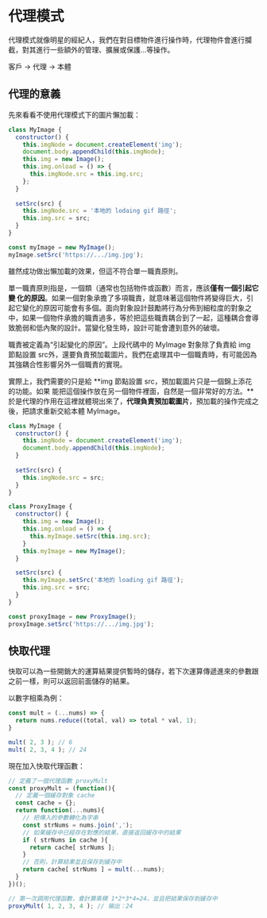 # 代理模式
代理模式就像明星的經紀人，我們在對目標物件進行操作時，代理物件會進行攔截，對其進行一些額外的管理、擴展或保護...等操作。

客戶 -> 代理 -> 本體

## 代理的意義
先來看看不使用代理模式下的圖片懶加載：
```js
class MyImage {
  constructor() {
    this.imgNode = document.createElement('img');
    document.body.appendChild(this.imgNode);
    this.img = new Image();
    this.img.onload = () => {
      this.imgNode.src = this.img.src;
    };
  }
  
  setSrc(src) {
    this.imgNode.src = '本地的 lodaing gif 路徑'; 
    this.img.src = src; 
  }
}

const myImage = new MyImage();
myImage.setSrc('https://.../img.jpg');
```
雖然成功做出懶加載的效果，但這不符合單一職責原則。

單一職責原則指是，一個類（通常也包括物件或函數）而言，應該**僅有一個引起它變
化的原因**。如果一個對象承擔了多項職責，就意味著這個物件將變得巨大，引起它變化的原因可能會有多個。面向對象設計鼓勵將行為分佈到細粒度的對象之中，如果一個物件承擔的職責過多，等於把這些職責耦合到了一起，這種耦合會導致脆弱和低內聚的設計。當變化發生時，設計可能會遭到意外的破壞。

職責被定義為“引起變化的原因”。上段代碼中的 MyImage 對象除了負責給 img 節點設置 src外，還要負責預加載圖片。我們在處理其中一個職責時，有可能因為其強耦合性影響另外一個職責的實現。

實際上，我們需要的只是給 **img 節點設置 src，預加載圖片只是一個錦上添花的功能。如果
能把這個操作放在另一個物件裡面，自然是一個非常好的方法。**於是代理的作用在這裡就體現出來了，**代理負責預加載圖片**，預加載的操作完成之後，把請求重新交給本體 MyImage。

```js
class MyImage {
  constructor() {
    this.imgNode = document.createElement('img');
    document.body.appendChild(this.imgNode);
  }
  
  setSrc(src) {
    this.imgNode.src = src;
  }
}

class ProxyImage {
  constructor() {
    this.img = new Image();
    this.img.onload = () => {
      this.myImage.setSrc(this.img.src);
    }
    this.myImage = new MyImage();
  }

  setSrc(src) {
    this.myImage.setSrc('本地的 loading gif 路徑');
    this.img.src = src;
  }
}

const proxyImage = new ProxyImage();
proxyImage.setSrc('https://.../img.jpg');
```
## 快取代理
快取可以為一些開銷大的運算結果提供暫時的儲存，若下次運算傳遞進來的參數跟之前一樣，則可以返回前面儲存的結果。

以數字相乘為例：
```js
const mult = (...nums) => {
  return nums.reduce((total, val) => total * val, 1);
}

mult( 2, 3 ); // 6 
mult( 2, 3, 4 ); // 24
```
現在加入快取代理函數：
```js
// 定義了一個代理函數 proxyMult
const proxyMult = (function(){ 
  // 定義一個緩存對象 cache
  const cache = {}; 
  return function(...nums){ 
    // 把傳入的參數轉化為字串
    const strNums = nums.join(',');
    // 如果緩存中已經存在對應的結果，直接返回緩存中的結果
    if ( strNums in cache ){ 
      return cache[ strNums ]; 
    } 
    // 否則，計算結果並且保存到緩存中
    return cache[ strNums ] = mult(...nums); 
  } 
})(); 

// 第一次調用代理函數，會計算乘積 1*2*3*4=24，並且把結果保存到緩存中
proxyMult( 1, 2, 3, 4 ); // 输出：24 
```